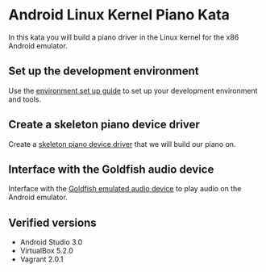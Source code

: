 # Android Linux Kernel Piano Kata

In this kata you will build a piano driver in the Linux kernel for the x86 Android emulator.

## Set up the development environment

Use the [environment set up guide](Environment.md) to set up your development environment and tools.

## Create a skeleton piano device driver

Create a [skeleton piano device driver](Skeleton.md) that we will build our piano on.

## Interface with the Goldfish audio device

Interface with the [Goldfish emulated audio device](Hardware.md) to play audio on the Android emulator.

## Verified versions

- Android Studio 3.0
- VirtualBox 5.2.0
- Vagrant 2.0.1
